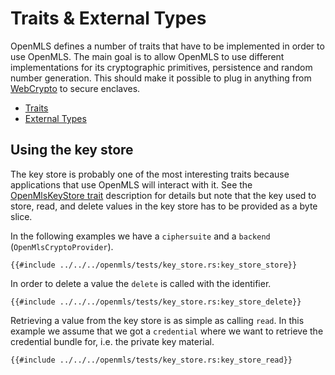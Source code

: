 # Traits & External Types

OpenMLS defines a number of traits that have to be implemented in order to use
OpenMLS.
The main goal is to allow OpenMLS to use different implementations for its
cryptographic primitives, persistence and random number generation.
This should make it possible to plug in anything from [WebCrypto] to secure
enclaves.

- [Traits](./traits.md)
- [External Types](./types.md)

## Using the key store

The key store is probably one of the most interesting traits because applications
that use OpenMLS will interact with it.
See the [OpenMlsKeyStore trait](./traits.md#openmlskeystore) description for details
but note that the key used to store, read, and delete values in the key store has
to be provided as a byte slice.

In the following examples we have a `ciphersuite` and a `backend` (`OpenMlsCryptoProvider`).

```rust,no_run,noplayground
{{#include ../../../openmls/tests/key_store.rs:key_store_store}}
```

In order to delete a value the `delete` is called with the identifier.

```rust,no_run,noplayground
{{#include ../../../openmls/tests/key_store.rs:key_store_delete}}
```

Retrieving a value from the key store is as simple as calling `read`.
In this example we assume that we got a `credential` where we want to retrieve
the credential bundle for, i.e. the private key material.

```rust,no_run,noplayground
{{#include ../../../openmls/tests/key_store.rs:key_store_read}}
```

[//]: # "links"
[webcrypto]: https://www.w3.org/TR/WebCryptoAPI/
